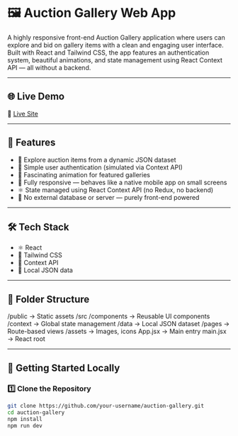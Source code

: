 # 🖼️ Auction Gallery Web App

A highly responsive front-end Auction Gallery application where users can explore and bid on gallery items with a clean and engaging user interface. Built with React and Tailwind CSS, the app features an authentication system, beautiful animations, and state management using React Context API — all without a backend.

---

## 🌐 Live Demo

🔗 [Live Site](https://sprightly-liger-6a3a4e.netlify.app/)

---

## 📌 Features

- 🎨 Explore auction items from a dynamic JSON dataset
- 🔐 Simple user authentication (simulated via Context API)
- 🔁 Fascinating animation for featured galleries
- 📱 Fully responsive — behaves like a native mobile app on small screens
- ⚛️ State managed using React Context API (no Redux, no backend)
- 🚫 No external database or server — purely front-end powered

---

## 🛠️ Tech Stack

- ⚛️ React
- 🎨 Tailwind CSS
- 💾 Context API
- 📂 Local JSON data

---

## 📁 Folder Structure

/public → Static assets
/src
/components → Reusable UI components
/context → Global state management
/data → Local JSON dataset
/pages → Route-based views
/assets → Images, icons
App.jsx → Main entry
main.jsx → React root



---

## 🚀 Getting Started Locally

### 1️⃣ Clone the Repository

```bash
git clone https://github.com/your-username/auction-gallery.git
cd auction-gallery
npm install
npm run dev
